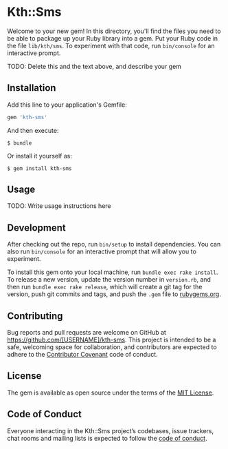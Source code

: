 # Kth::Sms

Welcome to your new gem! In this directory, you'll find the files you need to be able to package up your Ruby library into a gem. Put your Ruby code in the file `lib/kth/sms`. To experiment with that code, run `bin/console` for an interactive prompt.

TODO: Delete this and the text above, and describe your gem

## Installation

Add this line to your application's Gemfile:

```ruby
gem 'kth-sms'
```

And then execute:

    $ bundle

Or install it yourself as:

    $ gem install kth-sms

## Usage

TODO: Write usage instructions here

## Development

After checking out the repo, run `bin/setup` to install dependencies. You can also run `bin/console` for an interactive prompt that will allow you to experiment.

To install this gem onto your local machine, run `bundle exec rake install`. To release a new version, update the version number in `version.rb`, and then run `bundle exec rake release`, which will create a git tag for the version, push git commits and tags, and push the `.gem` file to [rubygems.org](https://rubygems.org).

## Contributing

Bug reports and pull requests are welcome on GitHub at https://github.com/[USERNAME]/kth-sms. This project is intended to be a safe, welcoming space for collaboration, and contributors are expected to adhere to the [Contributor Covenant](http://contributor-covenant.org) code of conduct.

## License

The gem is available as open source under the terms of the [MIT License](http://opensource.org/licenses/MIT).

## Code of Conduct

Everyone interacting in the Kth::Sms project’s codebases, issue trackers, chat rooms and mailing lists is expected to follow the [code of conduct](https://github.com/[USERNAME]/kth-sms/blob/master/CODE_OF_CONDUCT.md).
